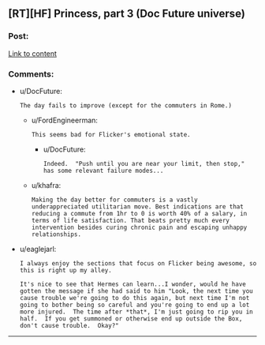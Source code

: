 ## [RT][HF] Princess, part 3 (Doc Future universe)

### Post:

[Link to content](https://docfuture.tumblr.com/post/188590403596/princess-part-3)

### Comments:

- u/DocFuture:
  ```
  The day fails to improve (except for the commuters in Rome.)
  ```

  - u/FordEngineerman:
    ```
    This seems bad for Flicker's emotional state.
    ```

    - u/DocFuture:
      ```
      Indeed.  "Push until you are near your limit, then stop," has some relevant failure modes...
      ```

  - u/khafra:
    ```
    Making the day better for commuters is a vastly underappreciated utilitarian move. Best indications are that reducing a commute from 1hr to 0 is worth 40% of a salary, in terms of life satisfaction. That beats pretty much every intervention besides curing chronic pain and escaping unhappy relationships.
    ```

- u/eaglejarl:
  ```
  I always enjoy the sections that focus on Flicker being awesome, so this is right up my alley.

  It's nice to see that Hermes can learn...I wonder, would he have gotten the message if she had said to him "Look, the next time you cause trouble we're going to do this again, but next time I'm not going to bother being so careful and you're going to end up a lot more injured.  The time after *that*, I'm just going to rip you in half.  If you get summoned or otherwise end up outside the Box, don't cause trouble.  Okay?"
  ```

---

